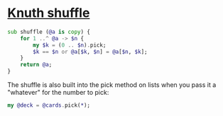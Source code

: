 [1]: https://rosettacode.org/wiki/Knuth_shuffle

# [Knuth shuffle][1]

```raku
sub shuffle (@a is copy) {
    for 1 ..^ @a -> $n {
        my $k = (0 .. $n).pick;
        $k == $n or @a[$k, $n] = @a[$n, $k];
    }
    return @a;
}
```


The shuffle is also built into the pick method on lists when you pass it a "whatever" for the number to pick:

```raku
my @deck = @cards.pick(*);
```